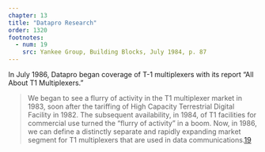 ```yaml
---
chapter: 13
title: "Datapro Research"
order: 1320
footnotes:
  - num: 19
    src: Yankee Group, Building Blocks, July 1984, p. 87
---
```


In July 1986, Datapro began coverage of T-1 multiplexers with its report “All About T1 Multiplexers.”

>We began to see a flurry of activity in the T1 multiplexer market in 1983, soon after the tariffing of High Capacity Terrestrial Digital Facility in 1982. The subsequent availability, in 1984, of T1 facilities for commercial use turned the “flurry of activity” in a boom. Now, in 1986, we can define a distinctly separate and rapidly expanding market segment for T1 multiplexers that are used in data communications.<a name="fnloc19" href="#fn19">19</a>
